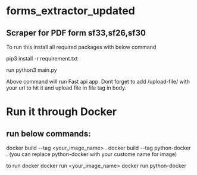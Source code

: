 # forms_extractor_updated

## Scraper for PDF form sf33,sf26,sf30

To run this install all required packages with below command

pip3 install -r requirement.txt

run python3 main.py

Above command will run Fast api app. Dont forget to add /upload-file/ with your url to hit it and upload file in file tag in body.


# Run it through Docker

## run below commands:
docker build --tag <your_image_name> .
docker build --tag python-docker .
(you can replace python-docker with your custome name for image)

to run docker docker run <your_image_name>
docker run python-docker
